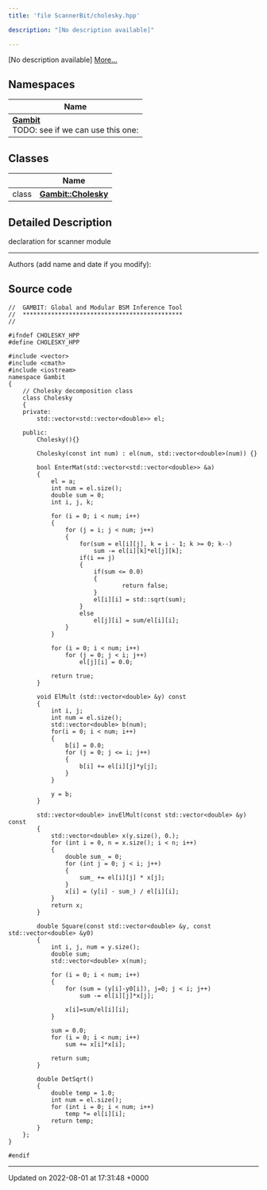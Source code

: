```yaml
---
title: 'file ScannerBit/cholesky.hpp'

description: "[No description available]"

---
```







[No description available] [More...](#detailed-description)

## Namespaces

| Name           |
| -------------- |
| **[Gambit](/documentation/code/gambit_sphinxnamespaces/namespacegambit/)** <br>TODO: see if we can use this one:  |

## Classes

|                | Name           |
| -------------- | -------------- |
| class | **[Gambit::Cholesky](/documentation/code/gambit_sphinxclasses/classgambit_1_1cholesky/)**  |

## Detailed Description


declaration for scanner module



------------------

Authors (add name and date if you modify): 




## Source code

```
//  GAMBIT: Global and Modular BSM Inference Tool
//  *********************************************
//

#ifndef CHOLESKY_HPP
#define CHOLESKY_HPP

#include <vector>
#include <cmath>
#include <iostream>
namespace Gambit
{
    // Cholesky decomposition class
    class Cholesky
    {
    private:
        std::vector<std::vector<double>> el;
            
    public:
        Cholesky(){}
        
        Cholesky(const int num) : el(num, std::vector<double>(num)) {}
                
        bool EnterMat(std::vector<std::vector<double>> &a)
        {
            el = a;
            int num = el.size();
            double sum = 0;
            int i, j, k;
            
            for (i = 0; i < num; i++)
            {
                for (j = i; j < num; j++)
                {
                    for(sum = el[i][j], k = i - 1; k >= 0; k--)
                        sum -= el[i][k]*el[j][k];
                    if(i == j)
                    {
                        if(sum <= 0.0)
                        {
                                return false;
                        }
                        el[i][i] = std::sqrt(sum);
                    }
                    else
                        el[j][i] = sum/el[i][i];
                }
            }
            
            for (i = 0; i < num; i++)
                for (j = 0; j < i; j++)
                    el[j][i] = 0.0;
                    
            return true;
        }
        
        void ElMult (std::vector<double> &y) const
        {
            int i, j;
            int num = el.size();
            std::vector<double> b(num);
            for(i = 0; i < num; i++)
            {
                b[i] = 0.0;
                for (j = 0; j <= i; j++)
                {
                    b[i] += el[i][j]*y[j];
                }
            }
            
            y = b;
        }

        std::vector<double> invElMult(const std::vector<double> &y) const
        {
            std::vector<double> x(y.size(), 0.);
            for (int i = 0, n = x.size(); i < n; i++)
            {
                double sum_ = 0;
                for (int j = 0; j < i; j++)
                {
                    sum_ += el[i][j] * x[j];
                }
                x[i] = (y[i] - sum_) / el[i][i];
            }
            return x;
        }

        double Square(const std::vector<double> &y, const std::vector<double> &y0)
        {
            int i, j, num = y.size();
            double sum;
            std::vector<double> x(num);
            
            for (i = 0; i < num; i++)
            {
                for (sum = (y[i]-y0[i]), j=0; j < i; j++)
                    sum -= el[i][j]*x[j];
                
                x[i]=sum/el[i][i];
            }
            
            sum = 0.0;
            for (i = 0; i < num; i++)
                sum += x[i]*x[i];
            
            return sum;
        }
        
        double DetSqrt()
        {
            double temp = 1.0;
            int num = el.size();
            for (int i = 0; i < num; i++)
                temp *= el[i][i];
            return temp;
        }
    };
}

#endif
```


-------------------------------

Updated on 2022-08-01 at 17:31:48 +0000
